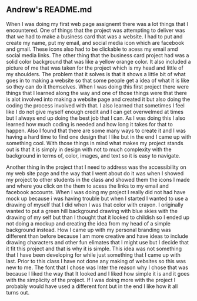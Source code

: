 ## Andrew's README.md


When I was doing my first web page assignemt there was a lot things that I encountered. One of things that the project was attempting to deliver was that we had to make a business card that was a website. I had to put and create my name, put my email, and social media icon which are facebook and gmail. These icons also had to be clickable to acess my email amd social media links. The other thing that the business card project had was a solid color background that was like a yellow orange color. It also included a picture of me that was taken for the project which is my head and little of my shoulders. The problem that it solves is that it shows a little bit of what goes in to making a website so that some people get a idea of what it is like so they can do it themselves. When I was doing this first project there were things that I learned along the way and one of those things were that there is alot involved into making a website page and created it but also doing the coding the process involved with that. I also learned that sometimes I feel like I do not give myself enough credit and I can get overwelmed at times but I always end up doing the best job that I can. As I was doing this I also learned how much coding is needed and how long it takes for that to happen. Also I found that there are some many ways to create it and I was having a hard time to find one design that I like but in the end I came up with something cool. With those things in mind what makes my project stands out is that it is simply in design with not to much complexity with the background in terms of, color, images, and text so it is easy to navigate.

Another thing in the project that I need to address was the accessibility on my web site page and the way that I went about do it was when I showed my project to other students in the class and showed them the icons I made and where you click on the them to acess the links to my email and facebook accounts. When I was doing my project I really did not had have mock up because i was having trouble but when I started I wanted to use a drawing of myself that I did when I was that color with crayon. I originally wanted to put a green hill background drawing with blue skies with the drawing of my self but than I thought that it looked to childish so I ended up not doing a mockup and creating the idea from my head of a simple background instead. How I came up with my personal branding was different than before because I am more creative and have ideas to include drawing characters and other fun elimates that I might use but I decide that it fit this project and that is why it is simple. This idea was not something that I have been developing for while just something that I came up with last. Prior to this class I have not done any making of websites so this was new to me. The font that I chose was Inter the reason why I chose that was because I liked the way that It looked and I liked how simple it is and it goes with the simplicity of the project. If I was doing more with the project I probably would have used a different font but in the end I like how it all turns out.